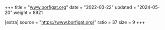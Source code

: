 +++
title = "www.borfigat.org"
date = "2022-03-22"
updated = "2024-05-20"
weight = 8921

[extra]
source = "https://www.borfigat.org/"
ratio = 37
size = 9
+++
